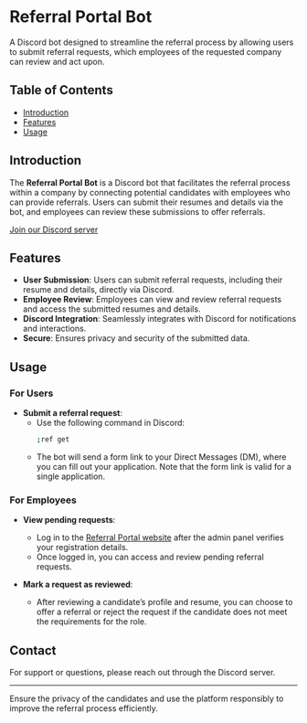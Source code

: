 # Referral Portal Bot

A Discord bot designed to streamline the referral process by allowing users to submit referral requests, which employees of the requested company can review and act upon.

## Table of Contents

- [Introduction](#introduction)
- [Features](#features)
- [Usage](#usage)

## Introduction

The **Referral Portal Bot** is a Discord bot that facilitates the referral process within a company by connecting potential candidates with employees who can provide referrals. Users can submit their resumes and details via the bot, and employees can review these submissions to offer referrals.

[Join our Discord server](https://discord.gg/e6f8Ywj9)

## Features

- **User Submission**: Users can submit referral requests, including their resume and details, directly via Discord.
- **Employee Review**: Employees can view and review referral requests and access the submitted resumes and details.
- **Discord Integration**: Seamlessly integrates with Discord for notifications and interactions.
- **Secure**: Ensures privacy and security of the submitted data.

## Usage

### For Users

- **Submit a referral request**:
    - Use the following command in Discord:
        ```bash
        ;ref get
        ```
    - The bot will send a form link to your Direct Messages (DM), where you can fill out your application. Note that the form link is valid for a single application.

### For Employees

- **View pending requests**:
    - Log in to the [Referral Portal website](ref-portal-indol.vercel.app) after the admin panel verifies your registration details.
    - Once logged in, you can access and review pending referral requests.
    
- **Mark a request as reviewed**:
    - After reviewing a candidate’s profile and resume, you can choose to offer a referral or reject the request if the candidate does not meet the requirements for the role.

## Contact

For support or questions, please reach out through the Discord server.

---

Ensure the privacy of the candidates and use the platform responsibly to improve the referral process efficiently.
